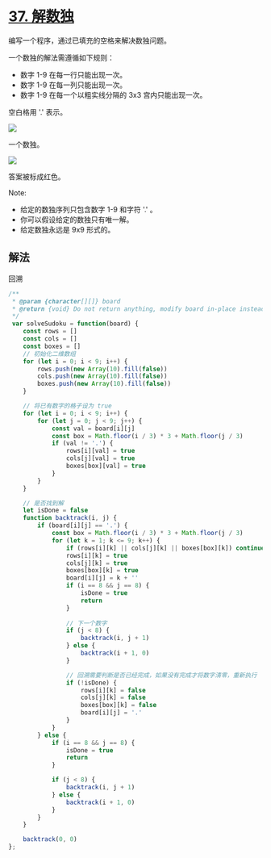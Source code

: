 # [37. 解数独](https://leetcode-cn.com/problems/sudoku-solver/)
编写一个程序，通过已填充的空格来解决数独问题。

一个数独的解法需遵循如下规则：

* 数字 1-9 在每一行只能出现一次。
* 数字 1-9 在每一列只能出现一次。
* 数字 1-9 在每一个以粗实线分隔的 3x3 宫内只能出现一次。

空白格用 '.' 表示。

![](http://upload.wikimedia.org/wikipedia/commons/thumb/f/ff/Sudoku-by-L2G-20050714.svg/250px-Sudoku-by-L2G-20050714.svg.png)

一个数独。

![](http://upload.wikimedia.org/wikipedia/commons/thumb/3/31/Sudoku-by-L2G-20050714_solution.svg/250px-Sudoku-by-L2G-20050714_solution.svg.png)

答案被标成红色。

Note:

* 给定的数独序列只包含数字 1-9 和字符 '.' 。
* 你可以假设给定的数独只有唯一解。
* 给定数独永远是 9x9 形式的。

## 解法
回溯
```js
/**
 * @param {character[][]} board
 * @return {void} Do not return anything, modify board in-place instead.
 */
 var solveSudoku = function(board) {
    const rows = []
    const cols = []
    const boxes = []
    // 初始化二维数组
    for (let i = 0; i < 9; i++) {
        rows.push(new Array(10).fill(false))
        cols.push(new Array(10).fill(false))
        boxes.push(new Array(10).fill(false))
    }

    // 将已有数字的格子设为 true
    for (let i = 0; i < 9; i++) {
        for (let j = 0; j < 9; j++) {
            const val = board[i][j]
            const box = Math.floor(i / 3) * 3 + Math.floor(j / 3)
            if (val != '.') {
                rows[i][val] = true
                cols[j][val] = true
                boxes[box][val] = true
            }
        }
    }

    // 是否找到解
    let isDone = false
    function backtrack(i, j) {
        if (board[i][j] == '.') {
            const box = Math.floor(i / 3) * 3 + Math.floor(j / 3)
            for (let k = 1; k <= 9; k++) {
                if (rows[i][k] || cols[j][k] || boxes[box][k]) continue
                rows[i][k] = true
                cols[j][k] = true
                boxes[box][k] = true
                board[i][j] = k + ''
                if (i == 8 && j == 8) {
                    isDone = true
                    return
                }
                
                // 下一个数字
                if (j < 8) {
                    backtrack(i, j + 1)
                } else {
                    backtrack(i + 1, 0)
                }

                // 回溯需要判断是否已经完成，如果没有完成才将数字清零，重新执行
                if (!isDone) {
                    rows[i][k] = false
                    cols[j][k] = false
                    boxes[box][k] = false
                    board[i][j] = '.'
                }
            }
        } else {
            if (i == 8 && j == 8) {
                isDone = true
                return
            }

            if (j < 8) {
                backtrack(i, j + 1)
            } else {
                backtrack(i + 1, 0)
            }
        }
    }

    backtrack(0, 0)
};
```

